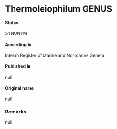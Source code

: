 # Thermoleiophilum GENUS

#### Status
SYNONYM

#### According to
Interim Register of Marine and Nonmarine Genera

#### Published in
null

#### Original name
null

### Remarks
null